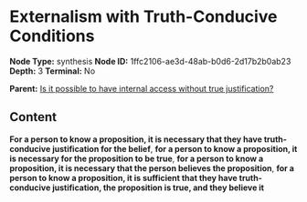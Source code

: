 # Externalism with Truth-Conducive Conditions

**Node Type:** synthesis
**Node ID:** 1ffc2106-ae3d-48ab-b0d6-2d17b2b0ab23
**Depth:** 3
**Terminal:** No

**Parent:** [Is it possible to have internal access without true justification?](is-it-possible-to-have-internal-access-without-true-justification.md)

## Content

**For a person to know a proposition, it is necessary that they have truth-conducive justification for the belief**, **for a person to know a proposition, it is necessary for the proposition to be true**, **for a person to know a proposition, it is necessary that the person believes the proposition**, **for a person to know a proposition, it is sufficient that they have truth-conducive justification, the proposition is true, and they believe it**
